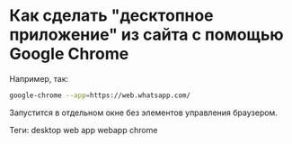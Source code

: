 # Как сделать "десктопное приложение" из сайта с помощью Google Chrome

Например, так:

```bash
google-chrome --app=https://web.whatsapp.com/
```

Запустится в отдельном окне без элементов управления браузером.

Теги: desktop web app webapp chrome 
